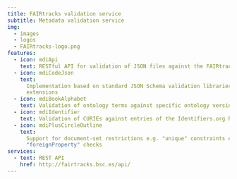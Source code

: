 ```yaml
---
title: FAIRtracks validation service
subtitle: Metadata validation service
img:
  - images
  - logos
  - FAIRtracks-logo.png
features:
  - icon: mdiApi
    text: RESTful API for validation of JSON files against the FAIRtracks schemas
  - icon: mdiCodeJson
    text:
      Implementation based on standard JSON Schema validation libraries with additional custom
      extensions
  - icon: mdiBookAlphabet
    text: Validation of ontology terms against specific ontology versions
  - icon: mdiIdentifier
    text: Validation of CURIEs against entries of the Identifiers.org Resolution Service
  - icon: mdiPlusCircleOutline
    text:
      Support for document-set restrictions e.g. "unique" constraints enforcement and
      "foreignProperty" checks
services:
  - text: REST API
    href: http://fairtracks.bsc.es/api/
---
```

